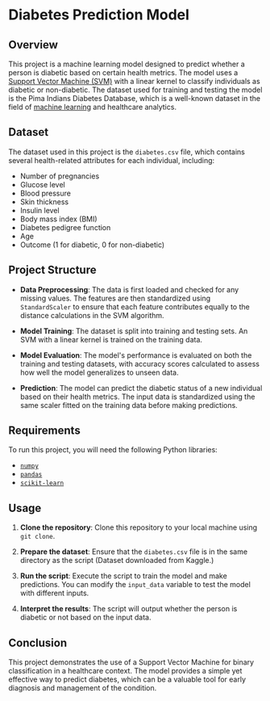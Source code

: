 # Diabetes Prediction Model

## Overview

This project is a machine learning model designed to predict whether a person is diabetic based on certain health metrics. The model uses a [Support Vector Machine (SVM)](https://en.wikipedia.org/wiki/Support-vector_machine) with a linear kernel to classify individuals as diabetic or non-diabetic. The dataset used for training and testing the model is the Pima Indians Diabetes Database, which is a well-known dataset in the field of [machine learning](https://en.wikipedia.org/wiki/Machine_learning) and healthcare analytics.

## Dataset

The dataset used in this project is the `diabetes.csv` file, which contains several health-related attributes for each individual, including:

- Number of pregnancies
- Glucose level
- Blood pressure
- Skin thickness
- Insulin level
- Body mass index (BMI)
- Diabetes pedigree function
- Age
- Outcome (1 for diabetic, 0 for non-diabetic)

## Project Structure

- **Data Preprocessing**: The data is first loaded and checked for any missing values. The features are then standardized using `StandardScaler` to ensure that each feature contributes equally to the distance calculations in the SVM algorithm.

- **Model Training**: The dataset is split into training and testing sets. An SVM with a linear kernel is trained on the training data.

- **Model Evaluation**: The model's performance is evaluated on both the training and testing datasets, with accuracy scores calculated to assess how well the model generalizes to unseen data.

- **Prediction**: The model can predict the diabetic status of a new individual based on their health metrics. The input data is standardized using the same scaler fitted on the training data before making predictions.

## Requirements

To run this project, you will need the following Python libraries:

- [`numpy`](https://numpy.org/doc/stable/reference/generated/numpy.array.html)
- [`pandas`](https://pandas.pydata.org/docs/reference/api/pandas.DataFrame.html)
- [`scikit-learn`](https://scikit-learn.org/stable/modules/generated/sklearn.model_selection.GridSearchCV.html)

## Usage

1. **Clone the repository**: Clone this repository to your local machine using `git clone`.

2. **Prepare the dataset**: Ensure that the `diabetes.csv` file is in the same directory as the script (Dataset downloaded from Kaggle.)

3. **Run the script**: Execute the script to train the model and make predictions. You can modify the `input_data` variable to test the model with different inputs.

4. **Interpret the results**: The script will output whether the person is diabetic or not based on the input data.

## Conclusion

This project demonstrates the use of a Support Vector Machine for binary classification in a healthcare context. The model provides a simple yet effective way to predict diabetes, which can be a valuable tool for early diagnosis and management of the condition.
  
